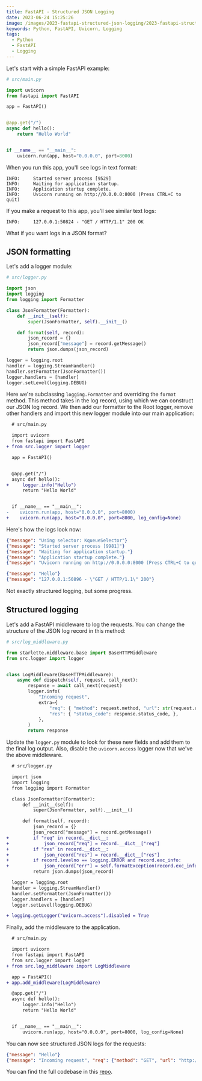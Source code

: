 ```yaml
---
title: FastAPI - Structured JSON Logging
date: 2023-06-24 15:25:26
image: /images/2023-fastapi-structured-json-logging/2023-fastapi-structured-json-logging.png
keywords: Python, FastAPI, Uvicorn, Logging
tags:
  - Python
  - FastAPI
  - Logging
---
```


Let's start with a simple FastAPI example:

```python
# src/main.py

import uvicorn
from fastapi import FastAPI

app = FastAPI()


@app.get("/")
async def hello():
    return "Hello World"


if __name__ == "__main__":
    uvicorn.run(app, host="0.0.0.0", port=8000)
```

When you run this app, you'll see logs in text format:

```plaintext
INFO:     Started server process [9529]
INFO:     Waiting for application startup.
INFO:     Application startup complete.
INFO:     Uvicorn running on http://0.0.0.0:8000 (Press CTRL+C to quit)
```

If you make a request to this app, you'll see similar text logs:

```plaintext
INFO:     127.0.0.1:50824 - "GET / HTTP/1.1" 200 OK
```

What if you want logs in a JSON format?

## JSON formatting

Let's add a logger module:

```python
# src/logger.py

import json
import logging
from logging import Formatter

class JsonFormatter(Formatter):
    def __init__(self):
        super(JsonFormatter, self).__init__()

    def format(self, record):
        json_record = {}
        json_record["message"] = record.getMessage()
        return json.dumps(json_record)

logger = logging.root
handler = logging.StreamHandler()
handler.setFormatter(JsonFormatter())
logger.handlers = [handler]
logger.setLevel(logging.DEBUG)
```

Here we're subclassing `logging.Formatter` and overriding the `format` method. This method takes in the log record, using which we can construct our JSON log record. We then add our formatter to the Root logger, remove other handlers and import this new logger module into our main application:

```diff
  # src/main.py

  import uvicorn
  from fastapi import FastAPI
+ from src.logger import logger

  app = FastAPI()


  @app.get("/")
  async def hello():
+     logger.info("Hello")
      return "Hello World"


  if __name__ == "__main__":
-    uvicorn.run(app, host="0.0.0.0", port=8000)
+    uvicorn.run(app, host="0.0.0.0", port=8000, log_config=None)
```

Here's how the logs look now:

```json
{"message": "Using selector: KqueueSelector"}
{"message": "Started server process [9981]"}
{"message": "Waiting for application startup."}
{"message": "Application startup complete."}
{"message": "Uvicorn running on http://0.0.0.0:8000 (Press CTRL+C to quit)"}
```

```json
{"message": "Hello"}
{"message": "127.0.0.1:50896 - \"GET / HTTP/1.1\" 200"}
```

Not exactly structured logging, but some progress.

## Structured logging

Let's add a FastAPI middleware to log the requests. You can change the structure of the JSON log record in this method:

```python
# src/log_middleware.py

from starlette.middleware.base import BaseHTTPMiddleware
from src.logger import logger


class LogMiddleware(BaseHTTPMiddleware):
    async def dispatch(self, request, call_next):
        response = await call_next(request)
        logger.info(
            "Incoming request",
            extra={
                "req": { "method": request.method, "url": str(request.url) },
                "res": { "status_code": response.status_code, },
            },
        )
        return response
```

Update the `logger.py` module to look for these new fields and add them to the final log output. Also, disable the `uvicorn.access` logger now that we've the above middleware.

```diff
  # src/logger.py

  import json
  import logging
  from logging import Formatter

  class JsonFormatter(Formatter):
      def __init__(self):
          super(JsonFormatter, self).__init__()

      def format(self, record):
          json_record = {}
          json_record["message"] = record.getMessage()
+         if "req" in record.__dict__:
+             json_record["req"] = record.__dict__["req"]
+         if "res" in record.__dict__:
+             json_record["res"] = record.__dict__["res"]
+         if record.levelno == logging.ERROR and record.exc_info:
+             json_record["err"] = self.formatException(record.exc_info)
          return json.dumps(json_record)

  logger = logging.root
  handler = logging.StreamHandler()
  handler.setFormatter(JsonFormatter())
  logger.handlers = [handler]
  logger.setLevel(logging.DEBUG)

+ logging.getLogger("uvicorn.access").disabled = True
```

Finally, add the middleware to the application.

```diff
  # src/main.py

  import uvicorn
  from fastapi import FastAPI
  from src.logger import logger
+ from src.log_middleware import LogMiddleware

  app = FastAPI()
+ app.add_middleware(LogMiddleware)

  @app.get("/")
  async def hello():
      logger.info("Hello")
      return "Hello World"


  if __name__ == "__main__":
      uvicorn.run(app, host="0.0.0.0", port=8000, log_config=None)
```

You can now see structured JSON logs for the requests:

```json
{"message": "Hello"}
{"message": "Incoming request", "req": {"method": "GET", "url": "http://0.0.0.0:8000/"}, "res": {"status_code": 200}}
```

You can find the full codebase in this [repo](https://github.com/sheshbabu/fastapi-structured-json-logging-demo).
